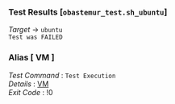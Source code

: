 ### Test Results [`obastemur_test.sh_ubuntu`]   
*Target* -> `ubuntu`   
`Test was FAILED`

### Alias [ VM ]   
*Test Command* : `Test Execution`   
*Details*      : [VM](https://github.com/CCRobot/TestResults/blob/20180222T225638obastemur_test.sh_ubuntu/VM_0.md)   
*Exit Code*    : !0   

   
